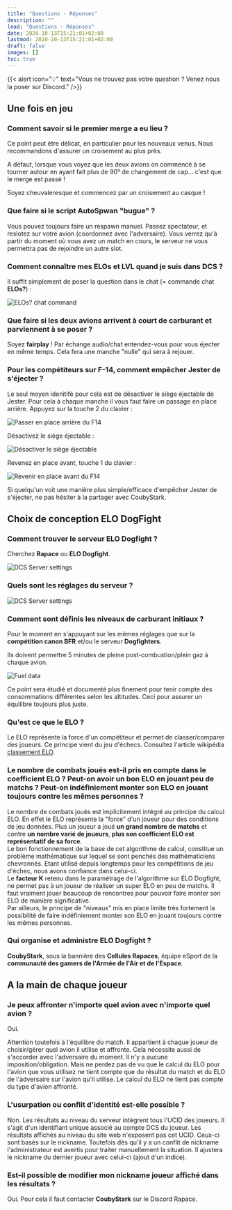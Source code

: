 ```yaml
---
title: "Questions - Réponses"
description: ""
lead: "Questions - Réponses"
date: 2020-10-13T15:21:01+02:00
lastmod: 2020-10-13T15:21:01+02:00
draft: false
images: []
toc: true
---
```


{{< alert icon="💡" text="Vous ne trouvez pas votre question ? Venez nous la poser sur Discord." />}}

## Une fois en jeu

### Comment savoir si le premier merge a eu lieu ?
Ce point peut être délicat, en particulier pour les nouveaux venus. Nous recommandons d'assurer un croisement au plus près.

A défaut, lorsque vous voyez que les deux avions on commencé à se tourner autour en ayant fait plus de 90° de changement de cap... c'est que le merge est passé !

Soyez cheuvaleresque et commencez par un croisement au casque !

### Que faire si le script AutoSpwan "bugue" ?
Vous pouvez toujours faire un respawn manuel. Passez spectateur, et reslotez sur votre avion (coordonnez avec l'adversaire). Vous verrez qu'à partir du moment où vous avez un match en cours, le serveur ne vous permettra pas de rejoindre un autre slot.

### Comment connaître mes ELOs et LVL quand je suis dans DCS ?
Il suffit simplement de poser la question dans le chat (= commande chat **ELOs?**) :

![ELOs? chat command](Elos.png)

### Que faire si les deux avions arrivent à court de carburant et parviennent à se poser ?
Soyez **fairplay** ! Par échange audio/chat entendez-vous pour vous éjecter en même temps. Cela fera une manche "nulle" qui sera à rejouer.

### Pour les compétiteurs sur F-14, comment empêcher Jester de s'éjecter ?
Le seul moyen idenitifé pour cela est de désactiver le siège éjectable de Jester.
Pour cela à chaque manche il vous faut faire un passage en place arrière. Appuyez sur la touche 2 du clavier :

![Passer en place arrière du F14](fr_f14-ejection-seat-unarm_step1.jpg)

Désactivez le siège éjectable :

![Désactiver le siège éjectable](fr_f14-ejection-seat-unarm_step2.jpg)

Revenez en place avant, touche 1 du clavier :

![Revenir en place avant du F14](fr_f14-ejection-seat-unarm_step3.jpg)

Si quelqu'un voit une manière plus simple/efficace d'empêcher Jester de s'éjecter, ne pas hésiter à la partager avec CoubyStark.


## Choix de conception ELO DogFight

### Comment trouver le serveur ELO Dogfight ?
Cherchez **Rapace** ou **ELO Dogfight**.

![DCS Server settings](rapace_server.png)

### Quels sont les réglages du serveur ?

![DCS Server settings](elodf_dcs_server_settings.jpg)

### Comment sont définis les niveaux de carburant initiaux ?
Pour le moment en s'appuyant sur les mêmes réglages que sur la **compétition canon BFR** et/ou le serveur **Dogfighters**.

Ils doivent permettre 5 minutes de pleine post-combustion/plein gaz à chaque avion.

![Fuel data](elodf_fuel_data.jpg)

Ce point sera étudié et documenté plus finement pour tenir compte des consommations différentes selon les altitudes. Ceci pour assurer un équilibre toujours plus juste.

### Qu'est ce que le ELO ?
Le ELO représente la force d'un compétiteur et permet de classer/comparer des joueurs.
Ce principe vient du jeu d'échecs. Consultez l'article wikipédia [classement ELO](https://fr.wikipedia.org/wiki/Classement_Elo).

### Le nombre de combats joués est-il pris en compte dans le coefficient ELO ? Peut-on avoir un bon ELO en jouant peu de matchs ? Peut-on indéfiniement monter son ELO en jouant toujours contre les mêmes personnes ?
Le nombre de combats joués est implicitement intégré au principe du calcul ELO. En effet le ELO représente la "force" d'un joueur pour des conditions de jeu données. Plus un joueur a joué **un grand nombre de matchs** et contre **un nombre varié de joueurs**, **plus son coefficient ELO est représentatif de sa force**.</br >
Le bon fonctionnement de la base de cet algorithme de calcul, constitue un problème mathématique sur lequel se sont penchés des mathématiciens chevronnés. Etant utilisé depuis longtemps pour les compétitions de jeu d'échec, nous avons confiance dans celui-ci.</br >
Le **facteur K** retenu dans le paramétrage de l'algorithme sur ELO Dogfight, ne permet pas à un joueur de réaliser un super ELO en peu de matchs. Il faut vraiment jouer beaucoup de rencontres pour pouvoir faire monter son ELO de manière significative.</br >
Par ailleurs, le principe de "niveaux" mis en place limite très fortement la possibilité de faire indéfiniement monter son ELO en jouant toujours contre les mêmes personnes.

### Qui organise et administre ELO Dogfight ?
**CoubyStark**, sous la bannière des **Cellules Rapaces**, équipe eSport de la **communauté des gamers de l'Armée de l'Air et de l'Espace**.


## A la main de chaque joueur

### Je peux affronter n'importe quel avion avec n'importe quel avion ?
Oui.

Attention toutefois à l'équilibre du match. Il appartient à chaque joueur de choisir/gérer quel avion il utilise et affronte. Cela nécessite aussi de s'accorder avec l'adversaire du moment. Il n'y a aucune imposition/obligation. Mais ne perdez pas de vu que le calcul du ELO pour l'avion que vous utilisez ne tient compte que du résultat du match et du ELO de l'adversaire sur l'avion qu'il utilise. Le calcul du ELO ne tient pas compte du type d'avion affronté.

### L'usurpation ou conflit d'identité est-elle possible ?
Non.
Les résultats au niveau du serveur intègrent tous l'UCID des joueurs. Il s'agit d'un identifiant unique associé au compte DCS du joueur.
Les résultats affichés au niveau du site web n'exposent pas cet UCID. Ceux-ci sont basés sur le nickname. Toutefois dès qu'il y a un conflit de nickname l'administrateur est avertis pour traiter manuellement la situation. Il ajustera le nickname du dernier joueur avec celui-ci (ajout d'un indice).

### Est-il possible de modifier mon nickname joueur affiché dans les résultats ?
Oui.
Pour cela il faut contacter **CoubyStark** sur le Discord Rapace.
